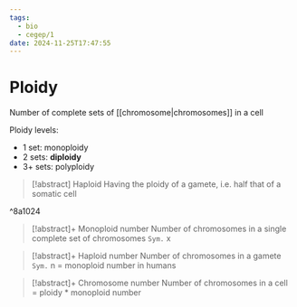 ```yaml
---
tags:
  - bio
  - cegep/1
date: 2024-11-25T17:47:55
---
```


# Ploidy

Number of complete sets of [[chromosome|chromosomes]] in a cell

Ploidy levels:

- 1 set: monoploidy
- 2 sets: **diploidy**
- 3+ sets: polyploidy

> [!abstract] Haploid
> Having the ploidy of a gamete, i.e. half that of a somatic cell

^8a1024

> [!abstract]+ Monoploid number
> Number of chromosomes in a single complete set of chromosomes
> `Sym.` x

> [!abstract]+ Haploid number
> Number of chromosomes in a gamete
> `Sym.` n
> = monoploid number in humans

> [!abstract]+ Chromosome number
> Number of chromosomes in a cell
> = ploidy * monoploid number